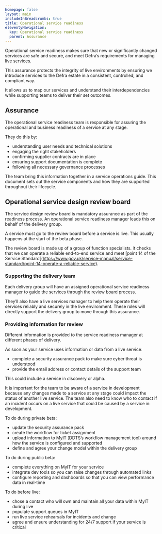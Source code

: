 ```yaml
---
homepage: false
layout: main
includeInBreadcrumbs: true
title: Operational service readiness
eleventyNavigation:
  key: Operational service readiness
  parent: Assurance
---
```


Operational service readiness makes sure that new or significantly changed services are safe and secure, and meet Defra’s requirements for managing live services. 

This assurance protects the integrity of live environments by ensuring we introduce services to the Defra estate in a consistent, controlled, and compliant way.  

It allows us to map our services and understand their interdependencies while supporting teams to deliver their set outcomes. 

## Assurance 

The operational service readiness team is responsible for assuring the operational and business readiness of a service at any stage.  

They do this by: 

* understanding user needs and technical solutions 
* engaging the right stakeholders 
* confirming supplier contracts are in place 
* ensuring support documentation is complete 
* following all necessary governance processes 

The team bring this information together in a service operations guide. This document sets out the service components and how they are supported throughout their lifecycle. 

## Operational service design review board 

The service design review board is mandatory assurance as part of the readiness process. An operational service readiness manager leads this on behalf of the delivery group. 

A service must go to the review board before a service is live. This usually happens at the start of the beta phase. 

The review board is made up of a group of function specialists. It checks that we can operate a reliable end-to-end service and meet [point 14 of the Service Standard[(https://www.gov.uk/service-manual/service-standard/point-14-operate-a-reliable-service). 

### Supporting the delivery team 

Each delivery group will have an assigned operational service readiness manager to guide the services through the review board process.  

They’ll also have a live services manager to help them operate their services reliably and securely in the live environment. These roles will directly support the delivery group to move through this assurance. 

### Providing information for review  

Different information is provided to the service readiness manager at different phases of delivery.  

As soon as your service uses information or data from a live service: 

* complete a security assurance pack to make sure cyber threat is understood 
* provide the email address or contact details of the support team 

This could include a service in discovery or alpha. 

It is important for the team to be aware of a service in development because any changes made to a service at any stage could impact the status of another live service. The team also need to know who to contact if an incident occurs on a live service that could be caused by a service in development. 

To do during private beta: 

* update the security assurance pack 
* create the workflow for ticket assignment 
* upload information to MyIT (DDTS’s workflow management tool) around how the service is configured and supported 
* define and agree your change model within the delivery group 

To do during public beta: 

* complete everything on MyIT for your service 
* integrate dev tools so you can raise changes through automated links 
* configure reporting and dashboards so that you can view performance data in real-time 

To do before live: 

* chose a contact who will own and maintain all your data within MyIT during live 
* populate support queues in MyIT 
* run live service rehearsals for incidents and change 
* agree and ensure understanding for 24/7 support if your service is critical 
